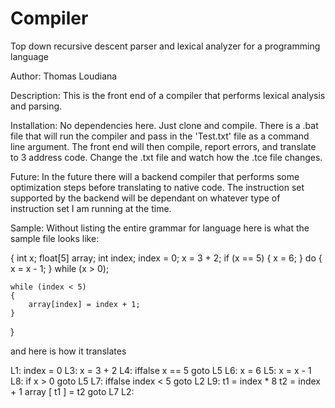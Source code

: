 # Compiler
Top down recursive descent parser and lexical analyzer for a programming language

Author: Thomas Loudiana

Description:  This is the front end of a compiler that performs lexical analysis and parsing.

Installation:  No dependencies here.  Just clone and compile.  There is a .bat file that will run the compiler 
and pass in the 'Test.txt' file as a command line argument.  The front end will then compile, report errors,
and translate to 3 address code.  Change the .txt file and watch how the .tce file changes.

Future:  In the future there will a backend compiler that performs some optimization steps before translating to native
code.  The instruction set supported by the backend will be dependant on whatever type of instruction set I am running at
the time.

Sample:  Without listing the entire grammar for language here is what the sample file looks like:

{
	int x;
	float[5] array;
	int index;
	index = 0;
	x = 3 + 2;
	if (x == 5)
	{
		x = 6;
	}
	do
	{
		x = x - 1;
	} while (x > 0);

	while (index < 5)
	{
		array[index] = index + 1;
	}
}

and here is how it translates

L1:	index = 0
L3:	x = 3 + 2
L4:	iffalse x == 5 goto L5
L6:	x = 6
L5:	x = x - 1
L8:	if x > 0 goto L5
L7:	iffalse index < 5 goto L2
L9:	t1 = index * 8
	t2 = index + 1
	array [ t1 ] = t2
	goto L7
L2:
